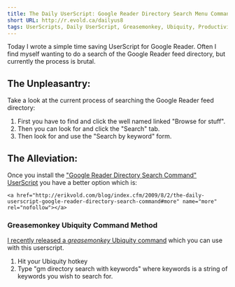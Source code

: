 ```yaml
---
title: The Daily UserScript: Google Reader Directory Search Menu Command
short URL: http://r.evold.ca/dailyus8
tags: UserScripts, Daily UserScript, Greasemonkey, Ubiquity, Productivity
---
```

Today I wrote a simple time saving UserScript for Google Reader.
Often I find myself wanting to do a search of the Google Reader feed directory, but currently the process is brutal.
</p>
<h2>The Unpleasantry:</h2>
<p>
Take a look at the current process of searching the Google Reader feed directory:
</p><ol>
<li>
First you have to find and click the well named linked "Browse for stuff".
</li>
<li>
Then you can look for and click the "Search" tab.
</li>
<li>
Then look for and use the "Search by keyword" form.
</li>
</ol>
<p></p>
<h2>The Alleviation:</h2>
<p>
Once you install the <a href="http://userscripts.org/scripts/show/54909" title="Google Reader Directory Search Command by Erik Vold" rel="external nofollow" rev="vote-for" target="_blank">"Google Reader Directory Search Command" UserScript</a> you have a better option which is:
</p>


  	<a href="http://erikvold.com/blog/index.cfm/2009/8/2/the-daily-userscript-google-reader-directory-search-command#more" name="more" rel="nofollow"></a>
		
<h3>Greasemonkey Ubiquity Command Method</h3>
<p>
<a href="http://erikvold.com/blog/index.cfm/2009/7/16/greasemonkey-command-with-input-string-for-ubiquity-05" title="Greasemonkey Command With Input String For Ubiquity 0.5" rel="external nofollow" rev="vote-for" target="_blank">I recently released a <i>greasemonkey</i> Ubiquity command</a> which you can use with this userscript.
</p><ol>
<li>Hit your Ubiquity hotkey</li>
<li>Type "gm directory search with keywords" where keywords is a string of keywords you wish to search for.</li>
